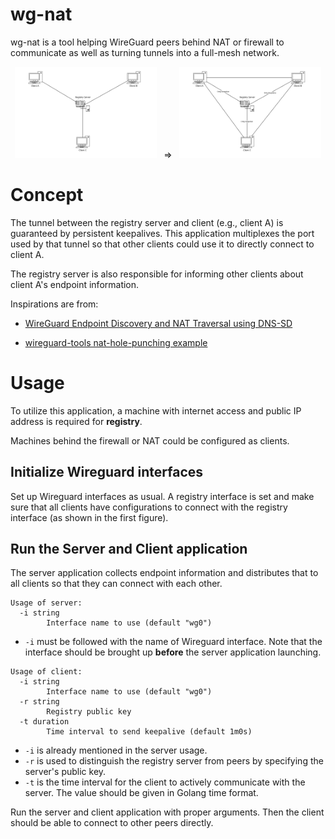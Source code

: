 # wg-nat

wg-nat is a tool helping WireGuard peers behind NAT or firewall to communicate as well as turning tunnels into a full-mesh network.

<p align="middle">
<img src="https://raw.githubusercontent.com/Nativu5/nativu5.github.io/main/files/202210291101014.svg" width=45% title="Centralized network" />
&nbsp; => &nbsp;
<img src="https://raw.githubusercontent.com/Nativu5/nativu5.github.io/main/files/202210291101012.svg" width=45% title="Using wg-nat to make full mesh network" />
</p>

# Concept

The tunnel between the registry server and client (e.g., client A) is guaranteed by persistent keepalives. This application multiplexes the port used by that tunnel so that other clients could use it to directly connect to client A.

The registry server is also responsible for informing other clients about client A's endpoint information.

Inspirations are from: 
* [WireGuard Endpoint Discovery and NAT Traversal using DNS-SD](https://www.jordanwhited.com/posts/wireguard-endpoint-discovery-nat-traversal/)

* [wireguard-tools nat-hole-punching example](https://git.zx2c4.com/wireguard-tools/tree/contrib/nat-hole-punching)

# Usage 

To utilize this application, a machine with internet access and public IP address is required for **registry**.

Machines behind the firewall or NAT could be configured as clients.

## Initialize Wireguard interfaces

Set up Wireguard interfaces as usual. A registry interface is set and make sure that all clients have configurations to connect with the registry interface (as shown in the first figure).

## Run the Server and Client application

The server application collects endpoint information and distributes that to all clients so that they can connect with each other. 

```
Usage of server:
  -i string
        Interface name to use (default "wg0")
```

* `-i` must be followed with the name of Wireguard interface. Note that the interface should be brought up **before** the server application launching.


```
Usage of client:
  -i string
        Interface name to use (default "wg0")
  -r string
        Registry public key
  -t duration
        Time interval to send keepalive (default 1m0s)
```

* `-i` is already mentioned in the server usage.  
* `-r` is used to distinguish the registry server from peers by specifying the server's public key.
* `-t` is the time interval for the client to actively communicate with the server. The value should be given in Golang time format.

Run the server and client application with proper arguments. Then the client should be able to connect to other peers directly.
